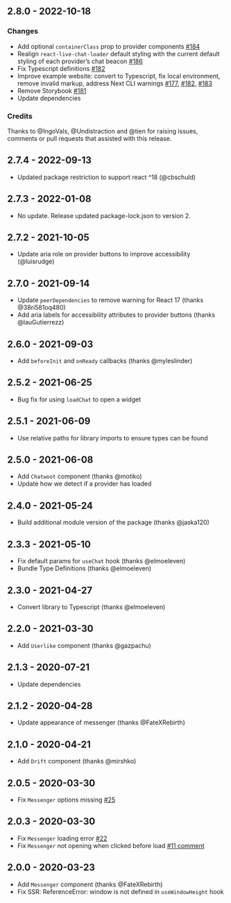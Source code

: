 ## 2.8.0 - 2022-10-18

### Changes

- Add optional `containerClass` prop to provider components [#184](https://github.com/calibreapp/react-live-chat-loader/pull/184)
- Realign `react-live-chat-loader` default styling with the current default styling of each provider’s chat beacon [#186](https://github.com/calibreapp/react-live-chat-loader/pull/186)
- Fix Typescript definitions [#182](https://github.com/calibreapp/react-live-chat-loader/pull/182)
- Improve example website: convert to Typescript, fix local environment, remove invalid markup, address Next CLI warnings [#177](https://github.com/calibreapp/react-live-chat-loader/pull/177), [#182](https://github.com/calibreapp/react-live-chat-loader/pull/182), [#183](https://github.com/calibreapp/react-live-chat-loader/pull/183)
- Remove Storybook [#181](https://github.com/calibreapp/react-live-chat-loader/pull/181)
- Update dependencies

### Credits

Thanks to @IngoVals, @Undistraction and @tien for raising issues, comments or pull requests that assisted with this release.

## 2.7.4 - 2022-09-13

- Updated package restriction to support react ^18 (@cbschuld)

## 2.7.3 - 2022-01-08

- No update. Release updated package-lock.json to version 2.

## 2.7.2 - 2021-10-05

- Update aria role on provider buttons to improve accessibility (@luisrudge)

## 2.7.0 - 2021-09-14

- Update `peerDependencies` to remove warning for React 17 (thanks @38ri581oq480)
- Add aria labels for accessibility attributes to provider buttons (thanks @lauGutierrezz)

## 2.6.0 - 2021-09-03

- Add `beforeInit` and `onReady` callbacks (thanks @myleslinder)

## 2.5.2 - 2021-06-25

- Bug fix for using `loadChat` to open a widget

## 2.5.1 - 2021-06-09

- Use relative paths for library imports to ensure types can be found

## 2.5.0 - 2021-06-08

- Add `Chatwoot` component (thanks @motiko)
- Update how we detect if a provider has loaded

## 2.4.0 - 2021-05-24

- Build additional module version of the package (thanks @jaska120)

## 2.3.3 - 2021-05-10

- Fix default params for `useChat` hook (thanks @elmoeleven)
- Bundle Type Definitions (thanks @elmoeleven)

## 2.3.0 - 2021-04-27

- Convert library to Typescript (thanks @elmoeleven)

## 2.2.0 - 2021-03-30

- Add `Userlike` component (thanks @gazpachu)

## 2.1.3 - 2020-07-21

- Update dependencies

## 2.1.2 - 2020-04-28

- Update appearance of messenger (thanks @FateXRebirth)

## 2.1.0 - 2020-04-21

- Add `Drift` component (thanks @mirshko)

## 2.0.5 - 2020-03-30

- Fix `Messenger` options missing [#25](https://github.com/calibreapp/react-live-chat-loader/pull/25)

## 2.0.3 - 2020-03-30

- Fix `Messenger` loading error [#22](https://github.com/calibreapp/react-live-chat-loader/issues//22)
- Fix `Messenger` not opening when clicked before load [#11 comment](https://github.com/calibreapp/react-live-chat-loader/pull/11#discussion_r390098110)

## 2.0.0 - 2020-03-23

- Add `Messenger` component (thanks @FateXRebirth)
- Fix SSR: ReferenceError: window is not defined in `useWindowHeight` hook

